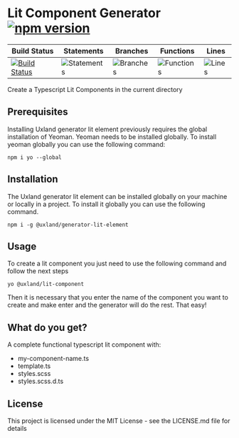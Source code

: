 # Lit Component Generator [![npm version](https://badge.fury.io/js/%40uxland%2Fgenerator-lit-component.svg)](https://badge.fury.io/js/%40uxland%2Fgenerator-lit-component)

| Build Status                                                                                                                          | Statements                                    | Branches                                  | Functions                                   | Lines                               |
| ------------------------------------------------------------------------------------------------------------------------------------- | --------------------------------------------- | ----------------------------------------- | ------------------------------------------- | ----------------------------------- |
| [![Build Status](https://api.travis-ci.org/uxland/generator-lit-element.svg)](https://api.travis-ci.org/uxland/generator-lit-element) | ![Statements](https://img.shields.io/badge/Coverage-Unknown%25-brightgreen.svg 'Make me better!') | ![Branches](https://img.shields.io/badge/Coverage-Unknown%25-brightgreen.svg 'Make me better!') | ![Functions](https://img.shields.io/badge/Coverage-Unknown%25-brightgreen.svg 'Make me better!') | ![Lines](https://img.shields.io/badge/Coverage-Unknown%25-brightgreen.svg 'Make me better!') |

Create a Typescript Lit Components in the current directory

## Prerequisites

Installing Uxland generator lit element previously requires the global installation of Yeoman. Yeoman needs to be installed globally. To install yeoman globally you can use the following command:

`npm i yo --global`

## Installation

The Uxland generator lit element can be installed globally on your machine or locally in a project.
To install it globally you can use the following command.

`npm i -g @uxland/generator-lit-element`

## Usage

To create a lit component you just need to use the following command and follow the next steps

`yo @uxland/lit-component`


Then it is necessary that you enter the name of the component you want to create and make enter and the generator will do the rest. That easy!

## What do you get?

A complete functional typescript lit component with:

* my-component-name.ts
* template.ts
* styles.scss
* styles.scss.d.ts

## License

This project is licensed under the MIT License - see the LICENSE.md file for details


